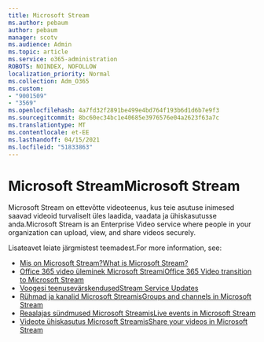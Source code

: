 ```yaml
---
title: Microsoft Stream
ms.author: pebaum
author: pebaum
manager: scotv
ms.audience: Admin
ms.topic: article
ms.service: o365-administration
ROBOTS: NOINDEX, NOFOLLOW
localization_priority: Normal
ms.collection: Adm_O365
ms.custom:
- "9001509"
- "3569"
ms.openlocfilehash: 4a7fd32f2891be499e4bd764f193b6d1d6b7e9f3
ms.sourcegitcommit: 8bc60ec34bc1e40685e3976576e04a2623f63a7c
ms.translationtype: MT
ms.contentlocale: et-EE
ms.lasthandoff: 04/15/2021
ms.locfileid: "51833863"
---
```

# <a name="microsoft-stream"></a><span data-ttu-id="3cefe-102">Microsoft Stream</span><span class="sxs-lookup"><span data-stu-id="3cefe-102">Microsoft Stream</span></span>

<span data-ttu-id="3cefe-103">Microsoft Stream on ettevõtte videoteenus, kus teie asutuse inimesed saavad videoid turvaliselt üles laadida, vaadata ja ühiskasutusse anda.</span><span class="sxs-lookup"><span data-stu-id="3cefe-103">Microsoft Stream is an Enterprise Video service where people in your organization can upload, view, and share videos securely.</span></span> 

<span data-ttu-id="3cefe-104">Lisateavet leiate järgmistest teemadest.</span><span class="sxs-lookup"><span data-stu-id="3cefe-104">For more information, see:</span></span>

- [<span data-ttu-id="3cefe-105">Mis on Microsoft Stream?</span><span class="sxs-lookup"><span data-stu-id="3cefe-105">What is Microsoft Stream?</span></span>](https://docs.microsoft.com/stream/overview)
- [<span data-ttu-id="3cefe-106">Office 365 video üleminek Microsoft Streami</span><span class="sxs-lookup"><span data-stu-id="3cefe-106">Office 365 Video transition to Microsoft Stream</span></span>](https://docs.microsoft.com/stream/migrate-from-office-365)
- [<span data-ttu-id="3cefe-107">Voogesi teenusevärskendused</span><span class="sxs-lookup"><span data-stu-id="3cefe-107">Stream Service Updates</span></span>](https://techcommunity.microsoft.com/t5/microsoft-stream-service-updates/bd-p/StreamAnnouncements)
- [<span data-ttu-id="3cefe-108">Rühmad ja kanalid Microsoft Streamis</span><span class="sxs-lookup"><span data-stu-id="3cefe-108">Groups and channels in Microsoft Stream</span></span>](https://docs.microsoft.com/stream/groups-channels-organization)
- [<span data-ttu-id="3cefe-109">Reaalajas sündmused Microsoft Streamis</span><span class="sxs-lookup"><span data-stu-id="3cefe-109">Live events in Microsoft Stream</span></span>](https://docs.microsoft.com/stream/live-event-overview)
- [<span data-ttu-id="3cefe-110">Videote ühiskasutus Microsoft Streamis</span><span class="sxs-lookup"><span data-stu-id="3cefe-110">Share your videos in Microsoft Stream</span></span>](https://docs.microsoft.com/stream/portal-share-video)
